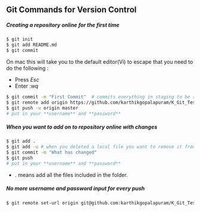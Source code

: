 ## Git Commands for Version Control

##### Creating a repository online for the <b>first time</b>
``` sh
$ git init
$ git add README.md
$ git commit
```
On mac this will take you to the default editor(Vi) to escape that you need to do the following : 
+ Press *Esc*
+ Enter *:wq*
``` sh
$ git commit -m "First Commit"  # commits everything in staging to be ready to be pushed to Githib
$ git remote add origin https://github.com/karthikgopalapuram/K_Git_Test.git
$ git push -u origin master
# put in your **username** and **password**
```

##### When you want to add on to repository online with changes
``` sh
$ git add .
$ git add -u # when you deleted a local file you want to remove it from your repo
$ git commit -m "What has changed"
$ git push
# put in your **username** and **password**
```

* . means add all the files included in the folder.


##### No more username and password input for every push
``` sh
$ git remote set-url origin git@github.com:karthikgopalapuram/K_Git_Test.git
```